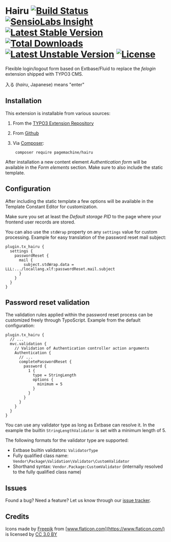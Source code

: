 # Hairu [![Build Status](https://travis-ci.org/pagemachine/hairu.svg)](https://travis-ci.org/pagemachine/hairu) [![SensioLabs Insight](https://img.shields.io/sensiolabs/i/9468fd4b-0d85-47d7-8e1b-0e3ec4eba8a9.svg)](https://insight.sensiolabs.com/projects/9468fd4b-0d85-47d7-8e1b-0e3ec4eba8a9) [![Latest Stable Version](https://poser.pugx.org/pagemachine/hairu/v/stable)](https://packagist.org/packages/pagemachine/hairu) [![Total Downloads](https://poser.pugx.org/pagemachine/hairu/downloads)](https://packagist.org/packages/pagemachine/hairu) [![Latest Unstable Version](https://poser.pugx.org/pagemachine/hairu/v/unstable)](https://packagist.org/packages/pagemachine/hairu) [![License](https://poser.pugx.org/pagemachine/hairu/license)](https://packagist.org/packages/pagemachine/hairu)

Flexible login/logout form based on Extbase/Fluid to replace the *felogin* extension shipped with TYPO3 CMS.

入る (*hairu*, Japanese) means "enter"

## Installation

This extension is installable from various sources:

1. From the [TYPO3 Extension Repository](typo3.org/extensions/repository/view/hairu)
2. From [Github](https://github.com/pagemachine/hairu/releases)
3. Via [Composer](https://packagist.org/packages/pagemachine/hairu):

        composer require pagemachine/hairu

After installation a new content element *Authentication form* will be available in the *Form elements* section. Make sure to also include the static template.

## Configuration

After including the static template a few options will be available in the Template Constant Editor for customization.

Make sure you set at least the *Default storage PID* to the page where your frontend user records are stored.

You can also use the `stdWrap` property on any `settings` value for custom processing. Example for easy translation of the password reset mail subject:

    plugin.tx_hairu {
      settings {
        passwordReset {
          mail {
            subject.stdWrap.data = LLL:.../locallang.xlf:passwordReset.mail.subject
          }
        }
      }
    }

## Password reset validation

The validation rules applied within the password reset process can be customized freely through TypoScript. Example from the default configuration:

    plugin.tx_hairu {
      // ...
      mvc.validation {
        // Validation of Authentication controller action arguments
        Authentication {
          // ...
          completePasswordReset {
            password {
              1 {
                type = StringLength
                options {
                  minimum = 5
                }
              }
            }
          }
        }
      }
    }

You can use any validator type as long as Extbase can resolve it. In the example the builtin `StringLengthValidator` is set with a minimum length of 5.

The following formats for the validator type are supported:

* Extbase builtin validators: `ValidatorType`
* Fully qualified class name: `Vendor\Package\Validation\Validator\CustomValidator`
* Shorthand syntax: `Vendor.Package:CustomValidator` (internally resolved to the fully qualified class name)

## Issues

Found a bug? Need a feature? Let us know through our [issue tracker](https://github.com/pagemachine/hairu/issues).

## Credits

Icons made by [Freepik](http://www.freepik.com) from [www.flaticon.com](https://www.flaticon.com/) is licensed by [CC 3.0 BY](https://creativecommons.org/licenses/by/3.0/)
